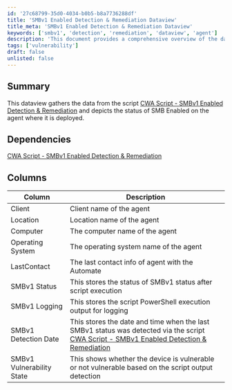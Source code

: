 ```yaml
---
id: '27c68799-35d0-4034-b0b5-b8a7736288df'
title: 'SMBv1 Enabled Detection & Remediation Dataview'
title_meta: 'SMBv1 Enabled Detection & Remediation Dataview'
keywords: ['smbv1', 'detection', 'remediation', 'dataview', 'agent']
description: 'This document provides a comprehensive overview of the dataview that gathers data from the SMBv1 Enabled Detection & Remediation script, detailing the status of SMB on agents where it is deployed, including client information, operating system, and vulnerability state.'
tags: ['vulnerability']
draft: false
unlisted: false
---
```

## Summary

This dataview gathers the data from the script [CWA Script - SMBv1 Enabled Detection & Remediation](<../scripts/SMBv1 Status AuditAutofix DV,Param.md>) and depicts the status of SMB Enabled on the agent where it is deployed.

## Dependencies

[CWA Script - SMBv1 Enabled Detection & Remediation](<../scripts/SMBv1 Status AuditAutofix DV,Param.md>)

## Columns

| Column                     | Description                                                                                   |
|---------------------------|-----------------------------------------------------------------------------------------------|
| Client                    | Client name of the agent                                                                      |
| Location                  | Location name of the agent                                                                    |
| Computer                  | The computer name of the agent                                                                |
| Operating System          | The operating system name of the agent                                                        |
| LastContact               | The last contact info of agent with the Automate                                              |
| SMBv1 Status              | This stores the status of SMBv1 status after script execution                                 |
| SMBv1 Logging             | This stores the script PowerShell execution output for logging                                 |
| SMBv1 Detection Date      | This stores the date and time when the last SMBv1 status was detected via the script [CWA Script - SMBv1 Enabled Detection & Remediation](<../scripts/SMBv1 Status AuditAutofix DV,Param.md>) |
| SMBv1 Vulnerability State  | This shows whether the device is vulnerable or not vulnerable based on the script output detection |













